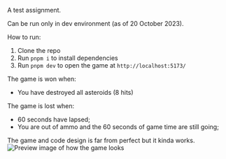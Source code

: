 A test assignment.

Can be run only in dev environment (as of 20 October 2023).

How to run:
1. Clone the repo
2. Run `pnpm i` to install dependencies
3. Run `pnpm dev` to open the game at `http://localhost:5173/`

The game is won when:
- You have destroyed all asteroids (8 hits)

The game is lost when:
- 60 seconds have lapsed;
- You are out of ammo and the 60 seconds of game time are still going;

The game and code design is far from perfect but it kinda works.
![Preview image of how the game looks](https://github.com/pavsoldatov/space_shooter/assets/80415302/7106afdd-8aa7-455f-b13b-d54c6984bb71)
